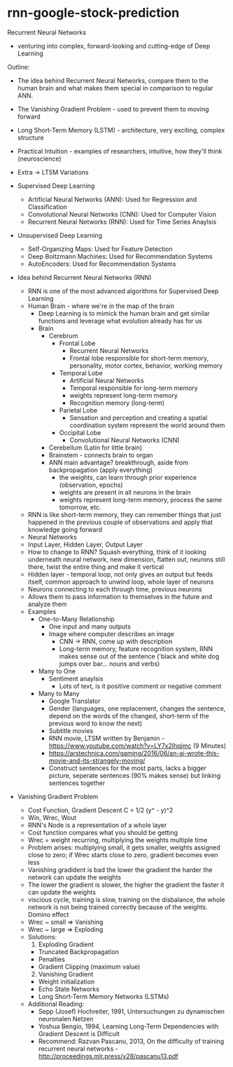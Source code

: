 # rnn-google-stock-prediction

Recurrent Neural Networks
- venturing into complex, forward-looking and cutting-edge of Deep Learning

Outline: 
- The idea behind Recurrent Neural Networks, compare them to the human brain and what makes them special in comparison to regular ANN.
- The Vanishing Gradient Problem - used to prevent them to moving forward
- Long Short-Term Memory (LSTM) - architecture, very exciting, complex structure
- Practical Intuition - examples of researchers, intuitive, how they'll think (neuroscience)
- Extra -> LTSM Variations

- Supervised Deep Learning 
  - Artificial Neural Networks (ANN): Used for Regression and Classification
  - Convolutional Neural Networks (CNN): Used for Computer Vision
  - Recurrent Neural Networks (RNN): Used for Time Series Anaylsis
- Unsupervised Deep Learning
  - Self-Organizing Maps: Used for Feature Detection
  - Deep Boltzmann Machines: Used for Recommendation Systems
  - AutoEncoders: Used for Recommendation Systems

- Idea behind Recurrent Neural Networks (RNN)
  - RNN is one of the most advanced algorithms for Supervised Deep Learning
  - Human Brain - where we're in the map of the brain
    - Deep Learning is to mimick the human brain and get similar functions and leverage what evolution already has for us
    - Brain 
      - Cerebrum 
        - Frontal Lobe
          - Recurrent Neural Networks
          - Frontal lobe responsible for short-term memory, personality, motor cortex, behavior, working memory
        - Temporal Lobe
          - Artificial Neural Networks
          - Temporal responsible for long-term memory
          - weights represent long-term memory
          - Recognition memory (long-term)
        - Parietal Lobe
          - Sensation and perception and creating a spatial coordination system represent the world around them
        - Occipital Lobe
          - Convolutional Neural Networks (CNN)
      - Cerebellum (Latin for little brain)
      - Brainstem - connects brain to organ
      - ANN main advantage? breakthrough, aside from backpropagation (apply everything)
        - the weights, can learn through prior experience (observation, epochs)
        - weights are present in all neurons in the brain
        - weights represent long-term memory, process the same tomorrow, etc.
   - RNN is like short-term memory, they can remember things that just happened in the previous couple of observations and apply that knowledge going forward
   - Neural Networks
    - Input Layer, Hidden Layer, Output Layer
    - How to change to RNN? Squash everything, think of it looking underneath neural network, new dimension, flatten out, neurons still there, twist the entire thing and make it vertical
    - Hidden layer - temporal loop, not only gives an output but feeds itself, common approach to unwind loop, whole layer of neurons
    - Neurons connecting to each through time, previous neurons
    - Allows them to pass information to themselves in the future and analyze them
  - Examples
    - One-to-Many Relationship
      - One input and many outputs
      - Image where computer describes an image
        - CNN -> RNN, come up with description
        - Long-term memory, feature recognition system, RNN makes sense out of the sentence ('black and white dog jumps over bar... nouns and verbs)
    - Many to One 
      - Sentiment anaylsis 
        - Lots of text, is it positive comment or negative comment 
    - Many to Many
      - Google Translator 
      - Gender (languages, one replacement, changes the sentence, depend on the words of the changed, short-term of the previous word to know the next)
      - Subtitle movies
      - RNN movie, LTSM written by Benjamin - https://www.youtube.com/watch?v=LY7x2Ihqjmc (9 Minutes)
      - https://arstechnica.com/gaming/2016/06/an-ai-wrote-this-movie-and-its-strangely-moving/
      - Construct sentences for the most parts, lacks a bigger picture, seperate sentences (90% makes sense) but linking sentences together

- Vanishing Gradient Problem
  - Cost Function, Gradient Descent C = 1/2 (y^ - y)^2
  - Win, Wrec, Wout
  - RNN's Node is a representation of a whole layer
  - Cost function compares what you should be getting
  - Wrec = weight recurring, multiplying the weights multiple time
  - Problem arises: multiplying small, it gets smaller, weights assigned close to zero; if Wrec starts close to zero, gradient becomes even less
  - Vanishing gradident is bad the lower the gradient the harder the network can update the weights
  - The lower the gradient is slower, the higher the gradient the faster it can update the weights
  - viscious cycle, training is slow, training on the disbalance, the whole network is not being trained correctly because of the weights. Domino effect
  - Wrec ~ small => Vanishing
  - Wrec ~ large => Exploding
  - Solutions:
    1. Exploding Gradient
      - Truncated Backpropagation
      - Penalties 
      - Gradient Clipping (maximum value)
    2. Vanishing Gradient
      - Weight initialization 
      - Echo State Networks
      - Long Short-Term Memory Networks (LSTMs)
  - Additional Reading:
    - Sepp (Josef) Hochreiter, 1991, Untersuchungen zu dynamischen neuronalen Netzen
    - Yoshua Bengio, 1994, Learning Long-Term Dependencies with Gradient Descent is Difficult
    - Recommend: Razvan Pascanu, 2013, On the difficulty of training recurrent neural networks - http://proceedings.mlr.press/v28/pascanu13.pdf
